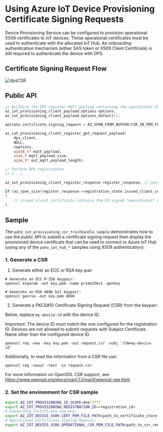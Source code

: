 # Using Azure IoT Device Provisioning Certificate Signing Requests

Device Provisioning Service can be configured to provision operational X509 
certificates to IoT devices. These operational certificates must be used to authenticate with the 
allocated IoT Hub. An onboarding authentication mechanism (either SAS token or X509 Client 
Certificate) is still required to authenticate the device with DPS.

## Certificate Signing Request Flow

![dpsCSR](https://www.plantuml.com/plantuml/png/bPFVJy8m4CVVzrVSeoumJOmF4aCOGzGO331CJ8mFPJsWSRQpxKJ-Uwyh69nBmBV-kC_tldVNzenbsfRlEV329Eaq6E2do13QNV2h3joYHCqiGXYgmgs4aYmFGxX9ahDf6iCRRje54xg1JJGIQI11RSL2P4uc5Kifv1Ac-56YiL0QjwkBDucEqmx4fLsXj5xAescSjc0s7e7IaEI2Rk7vylpAISgvOffJ42bc6haZMMu2ajgt6ISFzJmQby9Or73YLzxQFMz1N_5DvuzVwjrfewm_sck0gq1fOPj5Ak2wVIHGrRaNMg-2Egmty195qMlTtAgS3oU3nnRmwi1LzW_rkwT-uomEIX3OxbRqLkmG0VXL21fTjCjEpQduqMGsWu4mcP8ICnj8HS4vBcm0_ku2kAAtH-T0CPO92NJ5E1S-6V0VcCRDZ99HW98xeB7KOqki-Tph4Y4mP28lDVwoEri90_JQ2Y0pQ0oZeIcPRvpVDS7RpBwgHfExgKwn-j2moDKw27eKIN_x6m00 "dpsCSR")

## Public API

```C
// Building the DPS register MQTT payload containing the operational X509 Certificate Signing Request:
az_iot_provisioning_client_payload_options options;
az_iot_provisioning_client_payload_options_default();

options.certificate_signing_request = AZ_SPAN_FROM_BUFFER(CSR_IN_PEM_FORMAT);

az_iot_provisioning_client_register_get_request_payload(
    dps_client,
    NULL,
    &options,
    uint8_t* mqtt_payload,
    size_t mqtt_payload_size,
    size_t* out_mqtt_payload_length)

// Perform DPS registration.
// [...]

az_iot_provisioning_client_register_response register_response; // parsed during registration.

if (az_span_size(register_response->registration_state.issued_client_certificate) > 0)
{
    // issued_client_certificate contains the CA signed *operational* certificate in PEM format.
}

```

## Sample

The `paho_iot_provisioning_csr_trustbundle_sample` demonstrates how to use the public API to submit a certificate 
signing request then display the provisioned device certificate that can be used to connect to Azure IoT Hub (using any of the `paho_iot_hub_*` samples using X509 authentication).

### 1. Generate a CSR

1. Generate either an ECC or RSA key-pair

```
# Generate an ECC P-256 keypair:
openssl ecparam -out key.pem -name prime256v1 -genkey

# Generate an RSA 4096 bit keypair:
openssl genrsa -out key.pem 4096
```

2. Generate a PKCS#10 Certificate Signing Request (CSR) from the keypair:

Below, replace `my-device-id` with the device ID.

_Important:_ The device ID *must* match the one configured for the registration ID. Devices are not allowed to submit requests with Subject Certificate Name other than the configured device ID.

```
openssl req -new -key key.pem -out request.csr -subj '/CN=my-device-id'
```

Additionally, to read the information from a CSR file use:

```
openssl req -noout -text -in request.csr
```

For more information on OpenSSL CSR support, see https://www.openssl.org/docs/man1.1.1/man1/openssl-req.html

### 2. Set the environment for CSR sample

```sh
export AZ_IOT_PROVISIONING_ID_SCOPE=0ne?????
export AZ_IOT_PROVISIONING_REGISTRATION_ID=<registration_id>
# Onboarding Certificate and Key:
export AZ_IOT_DEVICE_X509_CERT_PEM_FILE_PATH=path_to_certificate_store.pem
# Operational Certificate Signing Request:
export AZ_IOT_DEVICE_X509_OPERATIONAL_CSR_PEM_FILE_PATH=path_to_csr_request.pem
```
